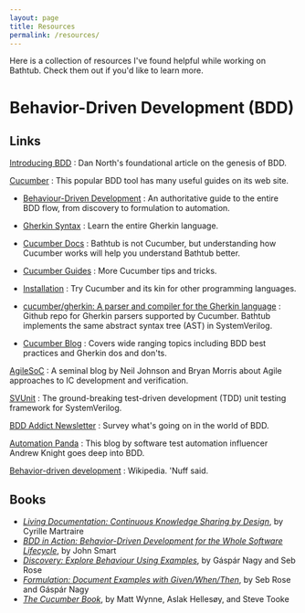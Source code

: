 ```yaml
---
layout: page
title: Resources
permalink: /resources/
---
```

Here is a collection of resources I've found helpful while working on Bathtub.
Check them out if you'd like to learn more.

# Behavior-Driven Development (BDD)

## Links
[Introducing BDD](https://dannorth.net/introducing-bdd/)
: Dan North's foundational article on the genesis of BDD. 

[Cucumber](https://cucumber.io/tools/cucumber-open/)
: This popular BDD tool has many useful guides on its web site.

* [Behaviour-Driven Development](https://cucumber.io/docs/bdd/)
  : An authoritative guide to the entire BDD flow, from discovery to formulation to automation.

* [Gherkin Syntax](https://cucumber.io/docs/gherkin/)
  : Learn the entire Gherkin language.

* [Cucumber Docs](https://cucumber.io/docs/cucumber/)
  : Bathtub is not Cucumber, but understanding how Cucumber works will help you understand Bathtub better.

* [Cucumber Guides](https://cucumber.io/docs/guides/)
  : More Cucumber tips and tricks.

* [Installation](https://cucumber.io/docs/installation/)
  : Try Cucumber and its kin for other programming languages.

* [cucumber/gherkin: A parser and compiler for the Gherkin language](https://github.com/cucumber/gherkin)
  : Github repo for Gherkin parsers supported by Cucumber.
  Bathtub implements the same abstract syntax tree (AST) in SystemVerilog.

* [Cucumber Blog](https://cucumber.io/blog/)
  : Covers wide ranging topics including BDD best practices and Gherkin dos and don'ts.

[AgileSoC](http://agilesoc.com)
: A seminal blog by Neil Johnson and Bryan Morris about Agile approaches to IC development and verification.

[SVUnit](http://agilesoc.com/open-source-projects/svunit/)
: The ground-breaking test-driven development (TDD) unit testing framework for SystemVerilog.

[BDD Addict Newsletter](https://www.specsolutions.eu/news/bddaddict/)
: Survey what's going on in the world of BDD.

[Automation Panda](https://automationpanda.com/bdd/)
: This blog by software test automation influencer Andrew Knight goes deep into BDD.

[Behavior-driven development](https://en.wikipedia.org/wiki/Behavior-driven_development)
  : Wikipedia. 'Nuff said. 

## Books
* _[Living Documentation: Continuous Knowledge Sharing by Design](https://learning.oreilly.com/library/view/living-documentation-continuous/9780134689418/)_, by Cyrille Martraire
* _[BDD in Action: Behavior-Driven Development for the Whole Software Lifecycle](https://learning.oreilly.com/library/view/bdd-in-action/9781617291654/)_, by John Smart
* _[Discovery: Explore Behaviour Using Examples](http://bddbooks.com/#discovery)_, by Gáspár Nagy and Seb Rose
* _[Formulation: Document Examples with Given/When/Then](http://bddbooks.com/#formulation)_, by Seb Rose and Gáspár Nagy
* _[The Cucumber Book](https://learning.oreilly.com/library/view/the-cucumber-book/9781680502497/)_, by Matt Wynne, Aslak Hellesøy, and Steve Tooke




